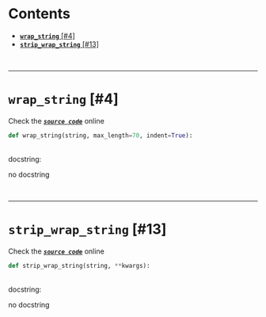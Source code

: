 



Contents
========

* [**`wrap_string`** [#4]](#wrap_string-4)
* [**`strip_wrap_string`** [#13]](#strip_wrap_string-13)


&nbsp;

--------
# **`wrap_string`** [#4]
  
Check the [***``source code``***](https://github.com/FedeClaudi/pydoc2md/blob/master/pydoc2md/utils/text.py#L4) online

```python
def wrap_string(string, max_length=70, indent=True):
```

&nbsp;  
docstring:

no docstring

&nbsp;

--------
# **`strip_wrap_string`** [#13]
  
Check the [***``source code``***](https://github.com/FedeClaudi/pydoc2md/blob/master/pydoc2md/utils/text.py#L13) online

```python
def strip_wrap_string(string, **kwargs):
```

&nbsp;  
docstring:

no docstring